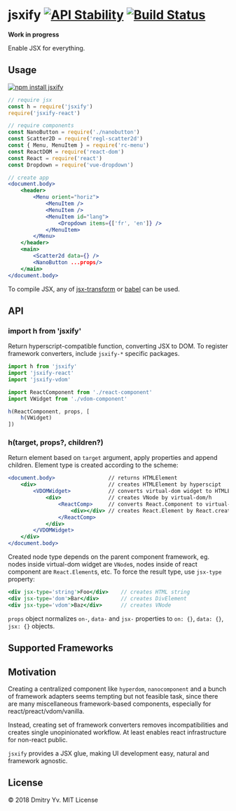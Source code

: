 # jsxify [![API Stability](https://img.shields.io/badge/stability-experimental-red.svg?style=flat-square)](https://nodejs.org/api/documentation.html#documentation_stability_index) [![Build Status](https://img.shields.io/travis/dy/jsxify.svg?style=flat-square)](https://travis-ci.org/dy/jsxify/)

**Work in progress**

Enable JSX for everything.

## Usage

[![npm install jsxify](https://nodei.co/npm/jsxify.png?mini=true)](https://npmjs.org/package/jsxify/)

```jsx
// require jsx
const h = require('jsxify')
require('jsxify-react')

// require components
const NanoButton = require('./nanobutton')
const Scatter2D = require('regl-scatter2d')
const { Menu, MenuItem } = require('rc-menu')
const ReactDOM = require('react-dom')
const React = require('react')
const Dropdown = require('vue-dropdown')

// create app
<document.body>
	<header>
		<Menu orient="horiz">
			<MenuItem />
			<MenuItem />
			<MenuItem id="lang">
				<Dropdown items={['fr', 'en']} />
			</MenuItem>
		</Menu>
	</header>
	<main>
		<Scatter2d data={} />
		<NanoButton ...props/>
	</main>
</document.body>
```

To compile JSX, any of [jsx-transform](https://www.npmjs.com/package/jsx-transform) or [babel](https://babeljs.io/docs/plugins/transform-react-jsx/) can be used.

## API

### import h from 'jsxify'

Return hyperscript-compatible function, converting JSX to DOM. To register framework converters, include `jsxify-*` specific packages.

```jsx
import h from 'jsxify'
import 'jsxify-react'
import 'jsxify-vdom'

import ReactComponent from './react-component'
import VWidget from './vdom-component'

h(ReactComponent, props, [
	h(VWidget)
])
```

### h(target, props?, children?)

Return element based on `target` argument, apply properties and append children. Element type is created according to the scheme:

```jsx
<document.body>					// returns HTMLElement
	<div>						// creates HTMLElement by hyperscipt
		<VDOMWidget>			// converts virtual-dom widget to HTMLElement
			<div>				// creates VNode by virtual-dom/h
				<ReactComp>		// converts React.Component to virtual-dom
					<div></div>	// creates React.Element by React.createElement
				</ReactComp>
			</div>
		</VDOMWidget>
	</div>
</document.body>
```

Created node type depends on the parent component framework, eg. nodes inside virtual-dom widget are `VNode`s, nodes inside of react component are `React.Element`s, etc. To force the result type, use `jsx-type` property:

```jsx
<div jsx-type='string'>Foo</div>	// creates HTML string
<div jsx-type='dom'>Bar</div>		// creates DivElement
<div jsx-type='vdom'>Baz</div>		// creates VNode
```

`props` object normalizes `on-`, `data-` and `jsx-` properties to `on: {}`, `data: {}`, `jsx: {}` objects.


## Supported Frameworks

<!--
* [hyperx](https://www.npmjs.com/package/hyperx)
* [nanocomponent](https://www.npmjs.com/package/nanocomponent)
* [hyperscript](https://www.npmjs.com/package/hyperscript)
* [virtual-dom](https://www.npmjs.com/package/virtual-dom)
* [vue](https://www.npmjs.com/package/vue)
* [react](https://www.npmjs.com/package/react)
* [preact](https://www.npmjs.com/package/preact)
* [base-element](https://www.npmjs.com/package/base-element)
* [ember](https://www.npmjs.com/package/ember)
* [mercury](https://www.npmjs.com/package/mercury)
* [webcomponent](https://www.npmjs.com/package/webcomponent)
* [virtual-dom](https://www.npmjs.com/package/virtual-dom)
* [lit-element](https://github.com/Polymer/lit-element)
* [fun-component](https://github.com/tornqvist/fun-component)
* [marko-js](https://github.com/tornqvist/marko-js)
* [svelte](https://github.com/sveltejs/svelte)
* [deku](https://www.npmjs.com/package/deku)
* [etch](https://github.com/atom/etch)
* -->


## Motivation

Creating a centralized component like `hyperdom`, `nanocomponent` and a bunch of framework adapters seems tempting but not feasible task, since there are many miscellaneous framework-based components, especially for react/preact/vdom/vanilla.

Instead, creating set of framework converters removes incompatibilities and creates single unopinionated workflow. At least enables react infrastructure for non-react public.

`jsxify` provides a JSX glue, making UI development easy, natural and framework agnostic.

## License

© 2018 Dmitry Yv. MIT License

